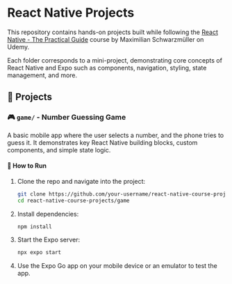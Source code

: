 # React Native Projects

This repository contains hands-on projects built while following the [React Native - The Practical Guide](https://www.udemy.com/course/react-native-the-practical-guide/) course by Maximilian Schwarzmüller on Udemy.

Each folder corresponds to a mini-project, demonstrating core concepts of React Native and Expo such as components, navigation, styling, state management, and more.

## 📁 Projects

### 🎮 `game/` - Number Guessing Game

A basic mobile app where the user selects a number, and the phone tries to guess it. It demonstrates key React Native building blocks, custom components, and simple state logic.

#### 🚀 How to Run

1. Clone the repo and navigate into the project:

    ```bash
    git clone https://github.com/your-username/react-native-course-projects.git
    cd react-native-course-projects/game
    ```

2. Install dependencies:

    ```bash
    npm install
    ```

3. Start the Expo server:

    ```bash
    npx expo start
    ```

4. Use the Expo Go app on your mobile device or an emulator to test the app.
